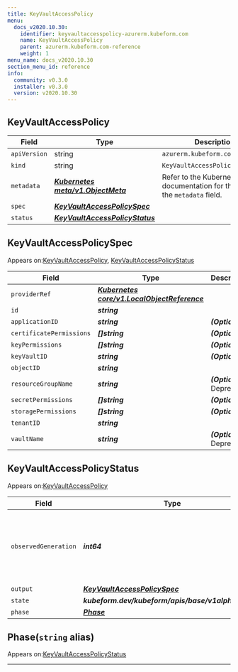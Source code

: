```yaml
---
title: KeyVaultAccessPolicy
menu:
  docs_v2020.10.30:
    identifier: keyvaultaccesspolicy-azurerm.kubeform.com
    name: KeyVaultAccessPolicy
    parent: azurerm.kubeform.com-reference
    weight: 1
menu_name: docs_v2020.10.30
section_menu_id: reference
info:
  community: v0.3.0
  installer: v0.3.0
  version: v2020.10.30
---
```


## KeyVaultAccessPolicy
| Field | Type | Description |
| ------ | ----- | ----------- |
| `apiVersion` | string | `azurerm.kubeform.com/v1alpha1` |
|    `kind` | string | `KeyVaultAccessPolicy` |
| `metadata` | ***[Kubernetes meta/v1.ObjectMeta](https://v1-18.docs.kubernetes.io/docs/reference/generated/kubernetes-api/v1.18/#objectmeta-v1-meta)***|Refer to the Kubernetes API documentation for the fields of the `metadata` field.|
| `spec` | ***[KeyVaultAccessPolicySpec](#keyvaultaccesspolicyspec)***||
| `status` | ***[KeyVaultAccessPolicyStatus](#keyvaultaccesspolicystatus)***||
## KeyVaultAccessPolicySpec

Appears on:[KeyVaultAccessPolicy](#keyvaultaccesspolicy), [KeyVaultAccessPolicyStatus](#keyvaultaccesspolicystatus)

| Field | Type | Description |
| ------ | ----- | ----------- |
| `providerRef` | ***[Kubernetes core/v1.LocalObjectReference](https://v1-18.docs.kubernetes.io/docs/reference/generated/kubernetes-api/v1.18/#localobjectreference-v1-core)***||
| `id` | ***string***||
| `applicationID` | ***string***| ***(Optional)*** |
| `certificatePermissions` | ***[]string***| ***(Optional)*** |
| `keyPermissions` | ***[]string***| ***(Optional)*** |
| `keyVaultID` | ***string***| ***(Optional)*** |
| `objectID` | ***string***||
| `resourceGroupName` | ***string***| ***(Optional)*** Deprecated|
| `secretPermissions` | ***[]string***| ***(Optional)*** |
| `storagePermissions` | ***[]string***| ***(Optional)*** |
| `tenantID` | ***string***||
| `vaultName` | ***string***| ***(Optional)*** Deprecated|
## KeyVaultAccessPolicyStatus

Appears on:[KeyVaultAccessPolicy](#keyvaultaccesspolicy)

| Field | Type | Description |
| ------ | ----- | ----------- |
| `observedGeneration` | ***int64***| ***(Optional)*** Resource generation, which is updated on mutation by the API Server.|
| `output` | ***[KeyVaultAccessPolicySpec](#keyvaultaccesspolicyspec)***| ***(Optional)*** |
| `state` | ***kubeform.dev/kubeform/apis/base/v1alpha1.State***| ***(Optional)*** |
| `phase` | ***[Phase](#phase)***| ***(Optional)*** |
## Phase(`string` alias)

Appears on:[KeyVaultAccessPolicyStatus](#keyvaultaccesspolicystatus)

---
